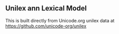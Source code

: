 Unilex ann Lexical Model
----------------------

This is built directly from Unicode.org unilex data at
https://github.com/unicode-org/unilex
